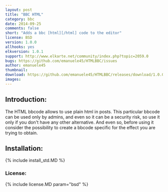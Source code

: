 ```yaml
---
layout: post
title: "BBC HTML"
category: bbc
date: 2014-09-25
comments: false
short: "Adds a bbc [html][/html] code to the editor"
license: BSD
version: 1.0.0
allhooks: yes
elkversion: 1.0.1
support: http://www.elkarte.net/community/index.php?topic=2059.0
bugs: https://github.com/emanuele45/HTMLBBC/issues
author: emanuele45
thumbnail:
download: https://github.com/emanuele45/HTMLBBC/releases/download/1.0.0/HTMLBBCode_1-0-0.zip
images:
---
```


## Introduction:
The HTML bbcode allows to use plain html in posts.
This particular bbcode can be used only by admins, and even so it can be a security risk, so use it only if you don't have any other alternative. And even so, before using it consider the possibility to create a bbcode specific for the effect you are trying to obtain.

## Installation:
{% include install_std.MD %}

### License:
{% include license.MD param="bsd" %}